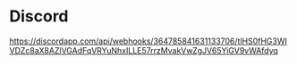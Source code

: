 # Discord
https://discordapp.com/api/webhooks/364785841631133706/tlHS0fHG3WIVDZc8aX8AZlVGAdFqVRYuNhxILLE57rrzMvakVwZgJV65YiGV9vWAfdyq
